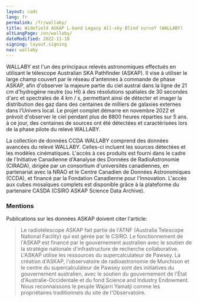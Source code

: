 ```yaml
---
layout: cadc
lang: fr
permalink: /fr/wallaby/
title: Widefield ASKAP L-band Legacy All-sky Blind surveY (WALLABY)
altLangPage: /en/wallaby/
dateModified: 2022-11-18
signing: layout.signing
nav: wallaby
---
```


<p>
  WALLABY est l'un des principaux relev&eacute;s astronomiques effectu&eacute;s en utilisant le t&eacute;lescope Australian SKA Pathfinder (ASKAP). 
  Il vise &agrave; utiliser le large champ couvert par le r&eacute;seau d'antennes &agrave; commande de phase ASKAP, afin d'observer la majeure partie du ciel austral
   dans la ligne de 21 cm d'hydrog&egrave;ne neutre (ou HI) &agrave; des r&eacute;solutions spatiales de 30 secondes d'arc et spectrales de 4 km / s, permettant ainsi de 
   d&eacute;tecter et imager la distribution des gaz dans des centaines de milliers de galaxies externes dans l'Univers local. Le projet complet d&eacute;marre en novembre 
   2022 et pr&eacute;voit d'observer le ciel pendant plus de 8800 heures r&eacute;parties sur 5 ans. &agrave; ce jour, des centaines de sources ont &eacute;t&eacute; 
   d&eacute;tect&eacute;es et caract&eacute;ris&eacute;es lors de la phase pilote du relev&eacute; WALLABY.
</p>

<p>La collection de donn&eacute;es CCDA WALLABY comprend des donn&eacute;es avanc&eacute;es du relev&eacute; WALLABY. Celles-ci incluent les sources d&eacute;tect&eacute;es 
  et les mod&egrave;les cin&eacute;matiques. L'acc&egrave;s &agrave; ces produits est fourni dans le cadre de l'Initiative Canadienne d'Aanalyse des Donn&eacute;es de RadioAstronomie (CIRADA), 
  dirig&eacute;e par un consortium d'universit&eacute;s canadiennes, en partenariat avec la NRAO et le Centre Canadien de Donn&eacute;es Astronomiques (CCDA), et financ&eacute; par la 
  Fondation Canadienne pour l'Innovation. L'acc&egrave;s aux cubes mosa&iuml;ques complets est disponible gr&acirc;ce &agrave; la plateforme du partenaire CASDA (CSIRO ASKAP Science Data Archive).
</p>

<div class="about_text">
  <h3>Mentions</h3>

  <p>Publications sur les donn&eacute;es ASKAP doivent citer l'article:</p>
  <blockquote>
    Le radiot&eacute;lescope ASKAP fait partie de l'ATNF (Australia Telescope National Facility) qui est g&eacute;r&eacute;e par le CSIRO. Le fonctionnement de l'ASKAP est financ&eacute; par le gouvernement australien avec le soutien de la 
    strat&eacute;gie nationale d'infrastructure de recherche collaborative. L'ASKAP utilise les ressources du supercalculateur de Pawsey. La cr&eacute;ation d'ASKAP, l'observatoire de radioastronomie de Murchison et le centre du supercalculateur 
    de Pawsey sont des initiatives du gouvernement australien, avec le soutien du gouvernement de l'&Eacute;tat d'Australie-Occidentale et du fond Science and Industry Endowment. Nous reconnaissons le peuple Wajarri Yamatji comme les 
    propri&eacute;taires traditionnels du site de l'Observatoire.
  </blockquote>
</div>
